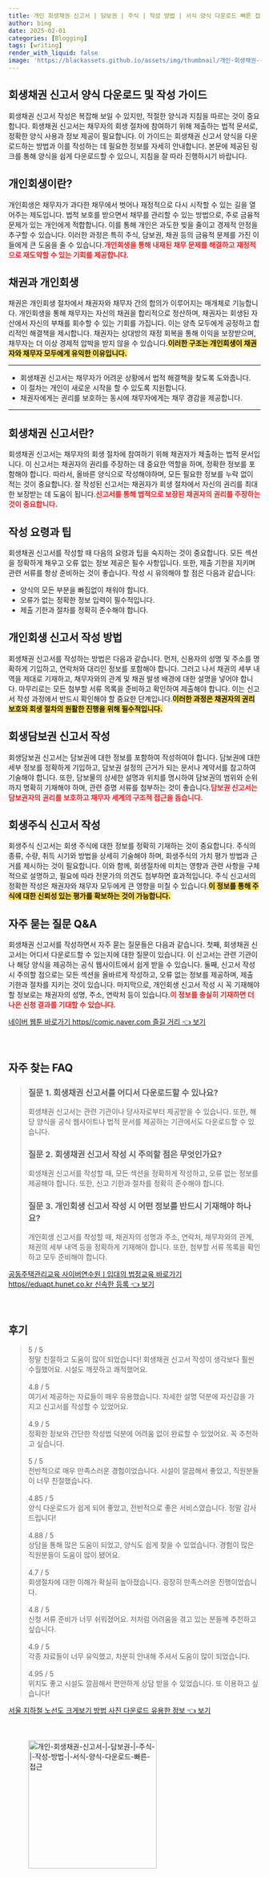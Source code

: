 ```yaml
---
title: 개인 회생채권 신고서 | 담보권 | 주식 | 작성 방법 | 서식 양식 다운로드 빠른 접근
author: bing
date: 2025-02-01
categories: [Blogging]
tags: [writing]
render_with_liquid: false
image: 'https://blackassets.github.io/assets/img/thumbnail/개인-회생채권-신고서-|-담보권-|-주식-|-작성-방법-|-서식-양식-다운로드-빠른-접근.webp'
---
```



<h2 id='회생채권신고서양식다운로드가이드'>회생채권 신고서 양식 다운로드 및 작성 가이드</h2>

<p>회생채권 신고서 작성은 복잡해 보일 수 있지만, 적절한 양식과 지침을 따르는 것이 중요합니다. 회생채권 신고서는 채무자의 회생 절차에 참여하기 위해 제출하는 법적 문서로, 정확한 양식 사용과 정보 제공이 필요합니다. 이 가이드는 회생채권 신고서 양식을 다운로드하는 방법과 이를 작성하는 데 필요한 정보를 자세히 안내합니다. 본문에 제공된 링크를 통해 양식을 쉽게 다운로드할 수 있으니, 지침을 잘 따라 진행하시기 바랍니다.</p>

<h2 id='개인회생의필요성'>개인회생이란?</h2>

<p>개인회생은 채무자가 과다한 채무에서 벗어나 재정적으로 다시 시작할 수 있는 길을 열어주는 제도입니다. 법적 보호를 받으면서 채무를 관리할 수 있는 방법으로, 주로 금융적 문제가 있는 개인에게 적합합니다. 이를 통해 개인은 과도한 빚을 줄이고 경제적 안정을 추구할 수 있습니다. 이러한 과정은 특히 주식, 담보권, 채권 등의 금융적 문제를 가진 이들에게 큰 도움을 줄 수 있습니다.<b><span style="color: #ee2323;">개인회생을 통해 내재된 채무 문제를 해결하고 재정적으로 재도약할 수 있는 기회를 제공합니다.</span></b></p>

<h2 id='채권의역할'>채권과 개인회생</h2>

<p>채권은 개인회생 절차에서 채권자와 채무자 간의 합의가 이루어지는 매개체로 기능합니다. 개인회생을 통해 채무자는 자신의 채권을 합리적으로 정산하며, 채권자는 회생된 자산에서 자신의 부채를 회수할 수 있는 기회를 가집니다. 이는 양측 모두에게 공정하고 합리적인 해결책을 제시합니다. 채권자는 상대방의 재정 회복을 통해 이익을 보장받으며, 채무자는 더 이상 경제적 압박을 받지 않을 수 있습니다.<b><span style="background-color: #ffe066;">이러한 구조는 개인회생이 채권자와 채무자 모두에게 유익한 이유입니다.</span></b></p>

<hr />

<ul>
    <li>회생채권 신고서는 채무자가 어려운 상황에서 법적 해결책을 찾도록 도와줍니다.</li>
    <li>이 절차는 개인이 새로운 시작을 할 수 있도록 지원합니다.</li>
    <li>채권자에게는 권리를 보호하는 동시에 채무자에게는 채무 경감을 제공합니다.</li>
</ul>

<hr />

<h2 id='회생채권신고서작성법'>회생채권 신고서란?</h2>

<p>회생채권 신고서는 채무자의 회생 절차에 참여하기 위해 채권자가 제출하는 법적 문서입니다. 이 신고서는 채권자의 권리를 주장하는 데 중요한 역할을 하며, 정확한 정보를 포함해야 합니다. 따라서, 올바른 양식으로 작성해야하며, 모든 필요한 정보를 누락 없이 적는 것이 중요합니다. 잘 작성된 신고서는 채권자가 회생 절차에서 자신의 권리를 최대한 보장받는 데 도움이 됩니다.<b><span style="color: #ee2323;">신고서를 통해 법적으로 보장된 채권자의 권리를 주장하는 것이 중요합니다.</span></b></p>

<h2 id='신고서작성요령'>작성 요령과 팁</h2>

<p>회생채권 신고서를 작성할 때 다음의 요령과 팁을 숙지하는 것이 중요합니다. 모든 섹션을 정확하게 채우고 오류 없는 정보 제공은 필수 사항입니다. 또한, 제출 기한을 지키며 관련 서류를 항상 준비하는 것이 좋습니다. 작성 시 유의해야 할 점은 다음과 같습니다:</p>

<ul>
    <li>양식의 모든 부분을 빠짐없이 채워야 합니다.</li>
    <li>오류가 없는 정확한 정보 입력이 필수적입니다.</li>
    <li>제출 기한과 절차를 정확히 준수해야 합니다.</li>
</ul>

<h2 id='작성방법'>개인회생 신고서 작성 방법</h2>

<p>회생채권 신고서를 작성하는 방법은 다음과 같습니다. 먼저, 신용자의 성명 및 주소를 명확하게 기입하고, 연락처와 대리인 정보를 포함해야 합니다. 그러고 나서 채권의 세부 내역을 제대로 기재하고, 채무자와의 관계 및 채권 발생 배경에 대한 설명을 넣어야 합니다. 마무리로는 모든 첨부할 서류 목록을 준비하고 확인하여 제출해야 합니다. 이는 신고서 작성 과정에서 반드시 확인해야 할 중요한 단계입니다.<b><span style="background-color: #ffe066;">이러한 과정은 채권자의 권리 보호와 회생 절차의 원활한 진행을 위해 필수적입니다.</span></b></p>

<h2 id='회생담보권신고서작성'>회생담보권 신고서 작성</h2>

<p>회생담보권 신고서는 담보권에 대한 정보를 포함하여 작성하여야 합니다. 담보권에 대한 세부 정보를 정확하게 기입하고, 담보권 설정의 근거가 되는 문서나 계약서를 참고하여 기술해야 합니다. 또한, 담보물의 상세한 설명과 위치를 명시하여 담보권의 범위와 순위까지 명확히 기재해야 하며, 관련 증명 서류를 첨부하는 것이 좋습니다.<b><span style="color: #ee2323;">담보권 신고서는 담보권자의 권리를 보호하고 채무자 세계의 구조적 접근을 돕습니다.</span></b></p>

<h2 id='회생주식신고서작성'>회생주식 신고서 작성</h2>

<p>회생주식 신고서는 회생 주식에 대한 정보를 정확히 기재하는 것이 중요합니다. 주식의 종류, 수량, 취득 시기와 방법을 상세히 기술해야 하며, 회생주식의 가치 평가 방법과 근거를 제시하는 것이 필요합니다. 이와 함께, 회생절차에 미치는 영향과 관련 사항을 구체적으로 설명하고, 필요에 따라 전문가의 의견도 첨부하면 효과적입니다. 주식 신고서의 정확한 작성은 채권자와 채무자 모두에게 큰 영향을 미칠 수 있습니다.<b><span style="background-color: #ffe066;">이 정보를 통해 주식에 대한 신뢰성 있는 평가를 확보하는 것이 가능합니다.</span></b></p>

<h2 id='자주묻는질문'>자주 묻는 질문 Q&A</h2>

<p>회생채권 신고서를 작성하면서 자주 묻는 질문들은 다음과 같습니다. 첫째, 회생채권 신고서는 어디서 다운로드할 수 있는지에 대한 질문이 있습니다. 이 신고서는 관련 기관이나 해당 양식을 제공하는 공식 웹사이트에서 쉽게 받을 수 있습니다. 둘째, 신고서 작성 시 주의할 점으로는 모든 섹션을 올바르게 작성하고, 오류 없는 정보를 제공하며, 제출 기한과 절차를 지키는 것이 있습니다. 마지막으로, 개인회생 신고서 작성 시 꼭 기재해야 할 정보로는 채권자의 성명, 주소, 연락처 등이 있습니다.<b><span style="color: #ee2323;">이 정보를 충실히 기재하면 더 나은 신청 결과를 기대할 수 있습니다.</span></b></p>


<p><a class="click-button" title="네이버 웹툰 바로가기 https//comic.naver.com 즐길 거리" href="https://blackassets.github.io/posts/%EB%84%A4%EC%9D%B4%EB%B2%84-%EC%9B%B9%ED%88%B0-%EB%B0%94%EB%A1%9C%EA%B0%80%EA%B8%B0-httpscomic.naver.com-%EC%A6%90%EA%B8%B8-%EA%B1%B0%EB%A6%AC/" rel="dofollow">네이버 웹툰 바로가기 https//comic.naver.com 즐길 거리 👈 보기</a></p><br>
<h2 id='자주_찾는_FAQ'>자주 찾는 FAQ</h2>
<div itemscope="" itemtype="https://schema.org/FAQPage">
<blockquote>
<div itemscope="" itemprop="mainEntity" itemtype="https://schema.org/Question">
<h3 itemprop="name">질문 1. 회생채권 신고서를 어디서 다운로드할 수 있나요?</h3>
<div itemscope="" itemprop="acceptedAnswer" itemtype="https://schema.org/Answer">
<span itemprop="text">
<p>회생채권 신고서는 관련 기관이나 당사자로부터 제공받을 수 있습니다. 또한, 해당 양식을 공식 웹사이트나 법적 문서를 제공하는 기관에서도 다운로드할 수 있습니다.</p>
</span>
</div>
</div>
<div itemscope="" itemprop="mainEntity" itemtype="https://schema.org/Question">
<h3 itemprop="name">질문 2. 회생채권 신고서 작성 시 주의할 점은 무엇인가요?</h3>
<div itemscope="" itemprop="acceptedAnswer" itemtype="https://schema.org/Answer">
<span itemprop="text">
<p>회생채권 신고서를 작성할 때, 모든 섹션을 정확하게 작성하고, 오류 없는 정보를 제공해야 합니다. 또한, 신고 기한과 절차를 정확히 준수해야 합니다.</p>
</span>
</div>
</div>
<div itemscope="" itemprop="mainEntity" itemtype="https://schema.org/Question">
<h3 itemprop="name">질문 3. 개인회생 신고서 작성 시 어떤 정보를 반드시 기재해야 하나요?</h3>
<div itemscope="" itemprop="acceptedAnswer" itemtype="https://schema.org/Answer">
<span itemprop="text">
<p>개인회생 신고서를 작성할 때, 채권자의 성명과 주소, 연락처, 채무자와의 관계, 채권의 세부 내역 등을 정확하게 기재해야 합니다. 또한, 첨부할 서류 목록을 확인하고 모두 준비해야 합니다.</p>
</span>
</div>
</div>
</blockquote>
</div>
<p><a class="click-button" title="공동주택관리교육 사이버연수원ㅣ입대의 법정교육 바로가기 https//eduapt.hunet.co.kr 신속한 등록" href="https://blackassets.github.io/posts/%EA%B3%B5%EB%8F%99%EC%A3%BC%ED%83%9D%EA%B4%80%EB%A6%AC%EA%B5%90%EC%9C%A1-%EC%82%AC%EC%9D%B4%EB%B2%84%EC%97%B0%EC%88%98%EC%9B%90%E3%85%A3%EC%9E%85%EB%8C%80%EC%9D%98-%EB%B2%95%EC%A0%95%EA%B5%90%EC%9C%A1-%EB%B0%94%EB%A1%9C%EA%B0%80%EA%B8%B0-httpseduapt.hunet.co.kr-%EC%8B%A0%EC%86%8D%ED%95%9C-%EB%93%B1%EB%A1%9D/" rel="dofollow">공동주택관리교육 사이버연수원ㅣ입대의 법정교육 바로가기 https//eduapt.hunet.co.kr 신속한 등록 👈 보기</a></p><br>
<h2 id='후기'>후기</h2>
<div itemscope itemtype="https://schema.org/Product">
  <blockquote>
  <div itemprop="review" itemscope itemtype="https://schema.org/Review">
      <div itemprop="reviewRating" itemscope itemtype="https://schema.org/Rating"> <span itemprop="ratingValue">5</span> / <span itemprop="bestRating">5</span> </div>
      <span itemprop="reviewBody">정말 친절하고 도움이 많이 되었습니다! 회생채권 신고서 작성이 생각보다 훨씬 수월했어요. 시설도 깨끗하고 쾌적했어요.</span>
  </div>
  <br>
  <div itemprop="review" itemscope itemtype="https://schema.org/Review">
      <div itemprop="reviewRating" itemscope itemtype="https://schema.org/Rating"> <span itemprop="ratingValue">4.8</span> / <span itemprop="bestRating">5</span> </div>
      <span itemprop="reviewBody">여기서 제공하는 자료들이 매우 유용했습니다. 자세한 설명 덕분에 자신감을 가지고 신고서를 작성할 수 있었어요.</span>
  </div>
  <br>
  <div itemprop="review" itemscope itemtype="https://schema.org/Review">
      <div itemprop="reviewRating" itemscope itemtype="https://schema.org/Rating"> <span itemprop="ratingValue">4.9</span> / <span itemprop="bestRating">5</span> </div>
      <span itemprop="reviewBody">정확한 정보와 간단한 작성법 덕분에 어려움 없이 완료할 수 있었어요. 꼭 추천하고 싶습니다.</span>
  </div>
  <br>
  <div itemprop="review" itemscope itemtype="https://schema.org/Review">
      <div itemprop="reviewRating" itemscope itemtype="https://schema.org/Rating"> <span itemprop="ratingValue">5</span> / <span itemprop="bestRating">5</span> </div>
      <span itemprop="reviewBody">전반적으로 매우 만족스러운 경험이었습니다. 시설이 깔끔해서 좋았고, 직원분들이 너무 친절했습니다.</span>
  </div>
  <br>
  <div itemprop="review" itemscope itemtype="https://schema.org/Review">
      <div itemprop="reviewRating" itemscope itemtype="https://schema.org/Rating"> <span itemprop="ratingValue">4.85</span> / <span itemprop="bestRating">5</span> </div>
      <span itemprop="reviewBody">양식 다운로드가 쉽게 되어 좋았고, 전반적으로 좋은 서비스였습니다. 정말 감사드립니다!</span>
  </div>
  <br>
  <div itemprop="review" itemscope itemtype="https://schema.org/Review">
      <div itemprop="reviewRating" itemscope itemtype="https://schema.org/Rating"> <span itemprop="ratingValue">4.88</span> / <span itemprop="bestRating">5</span> </div>
      <span itemprop="reviewBody">상담을 통해 많은 도움이 되었고, 양식도 쉽게 찾을 수 있었습니다. 경험이 많은 직원분들이 도움이 많이 됐어요.</span>
  </div>
  <br>
  <div itemprop="review" itemscope itemtype="https://schema.org/Review">
      <div itemprop="reviewRating" itemscope itemtype="https://schema.org/Rating"> <span itemprop="ratingValue">4.7</span> / <span itemprop="bestRating">5</span> </div>
      <span itemprop="reviewBody">회생절차에 대한 이해가 확실히 높아졌습니다. 굉장히 만족스러운 진행이었습니다.</span>
  </div>
  <br>
  <div itemprop="review" itemscope itemtype="https://schema.org/Review">
      <div itemprop="reviewRating" itemscope itemtype="https://schema.org/Rating"> <span itemprop="ratingValue">4.8</span> / <span itemprop="bestRating">5</span> </div>
      <span itemprop="reviewBody">신청 서류 준비가 너무 쉬워졌어요. 저처럼 어려움을 겪고 있는 분들께 추천하고 싶습니다.</span>
  </div>
  <br>
  <div itemprop="review" itemscope itemtype="https://schema.org/Review">
      <div itemprop="reviewRating" itemscope itemtype="https://schema.org/Rating"> <span itemprop="ratingValue">4.9</span> / <span itemprop="bestRating">5</span> </div>
      <span itemprop="reviewBody">각종 자료들이 너무 유익했고, 차분히 안내해 주셔서 도움이 많이 되었습니다.</span>
  </div>
  <br>
  <div itemprop="review" itemscope itemtype="https://schema.org/Review">
      <div itemprop="reviewRating" itemscope itemtype="https://schema.org/Rating"> <span itemprop="ratingValue">4.95</span> / <span itemprop="bestRating">5</span> </div>
      <span itemprop="reviewBody">위치도 좋고 시설도 깔끔해서 편안하게 상담 받을 수 있었습니다. 또 이용하고 싶습니다!</span>
  </div>
  </blockquote>
</div>
<p><a class="click-button" title="서울 지하철 노선도 크게보기 방법 사진 다운로드 유용한 정보" href="https://blackassets.github.io/posts/%EC%84%9C%EC%9A%B8-%EC%A7%80%ED%95%98%EC%B2%A0-%EB%85%B8%EC%84%A0%EB%8F%84-%ED%81%AC%EA%B2%8C%EB%B3%B4%EA%B8%B0-%EB%B0%A9%EB%B2%95-%EC%82%AC%EC%A7%84-%EB%8B%A4%EC%9A%B4%EB%A1%9C%EB%93%9C-%EC%9C%A0%EC%9A%A9%ED%95%9C-%EC%A0%95%EB%B3%B4/" rel="dofollow">서울 지하철 노선도 크게보기 방법 사진 다운로드 유용한 정보 👈 보기</a></p><br>
<figure class="image"><img src="https://blackassets.github.io/assets/img/thumbnail/개인-회생채권-신고서-|-담보권-|-주식-|-작성-방법-|-서식-양식-다운로드-빠른-접근.webp" alt="개인-회생채권-신고서-|-담보권-|-주식-|-작성-방법-|-서식-양식-다운로드-빠른-접근" width="256" height="256"></figure>